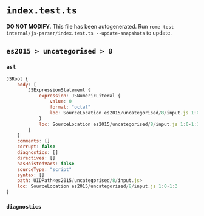 # `index.test.ts`

**DO NOT MODIFY**. This file has been autogenerated. Run `rome test internal/js-parser/index.test.ts --update-snapshots` to update.

## `es2015 > uncategorised > 8`

### `ast`

```javascript
JSRoot {
	body: [
		JSExpressionStatement {
			expression: JSNumericLiteral {
				value: 0
				format: "octal"
				loc: SourceLocation es2015/uncategorised/8/input.js 1:0-1:3
			}
			loc: SourceLocation es2015/uncategorised/8/input.js 1:0-1:3
		}
	]
	comments: []
	corrupt: false
	diagnostics: []
	directives: []
	hasHoistedVars: false
	sourceType: "script"
	syntax: []
	path: UIDPath<es2015/uncategorised/8/input.js>
	loc: SourceLocation es2015/uncategorised/8/input.js 1:0-1:3
}
```

### `diagnostics`

```

```
